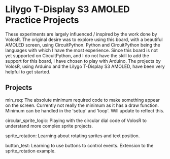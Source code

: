 # Lilygo T-Display S3 AMOLED Practice Projects

These experiments are largely influenced / inspired by the work done by VolosR.  The original desire was to explore using this board, with a beautiful AMOLED screen, using CircuitPython.  Python and CircuitPython being the languages with which I have the most experience.  Since this board is not yet supported on CircuitPython, and I do not have the skill to add the support for this board, I have chosen to play with Arduino.  The projects by VolosR, using Arduino and the Lilygo T-Display S3 AMOLED, have been very helpful to get started.


## Projects
min_req:  The absolute minimum required code to make something appear on the screen. 
Currently not really the minimum as it has a draw function.  Minimum can be handled in the 'setup' and 'loop'. Will update to reflect this.

circular_sprite_logic:  Playing with the circular dial code of VolosR to understand more complex sprite projects.  

sprite_rotation:  Learning about rotating sprites and text position.

button_test:  Learning to use buttons to control events.  Extension to the sprite_rotation example.